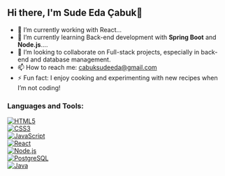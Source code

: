 ## Hi there, I'm Sude Eda Çabuk👋



- 🔭 I’m currently working with React...
- 🌱 I’m currently learning Back-end development with **Spring Boot** and **Node.js**....
- 👯 I’m looking to collaborate on Full-stack projects, especially in back-end and database management.
- 📫 How to reach me: cabuksudeeda@gmail.com
- ⚡ Fun fact: I enjoy cooking and experimenting with new recipes when I’m not coding!

### Languages and Tools:
[![HTML5](https://img.shields.io/badge/HTML5-ffffff?style=for-the-badge&logo=html5&logoColor=E34F26)](https://developer.mozilla.org/en-US/docs/Web/HTML)  
[![CSS3](https://img.shields.io/badge/CSS3-ffffff?style=for-the-badge&logo=css3&logoColor=1572B6)](https://developer.mozilla.org/en-US/docs/Web/CSS)  
[![JavaScript](https://img.shields.io/badge/JavaScript-ffffff?style=for-the-badge&logo=javascript&logoColor=F7DF1E)](https://developer.mozilla.org/en-US/docs/Web/JavaScript)  
[![React](https://img.shields.io/badge/React-ffffff?style=for-the-badge&logo=react&logoColor=61DAFB)](https://reactjs.org/)  
[![Node.js](https://img.shields.io/badge/Node.js-ffffff?style=for-the-badge&logo=node.js&logoColor=339933)](https://nodejs.org/)  
[![PostgreSQL](https://img.shields.io/badge/PostgreSQL-ffffff?style=for-the-badge&logo=postgresql&logoColor=336791)](https://www.postgresql.org/)  
[![Java](https://img.shields.io/badge/Java-ffffff?style=for-the-badge&logo=java&logoColor=007396)](https://www.java.com/)
